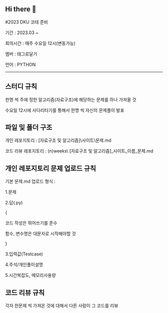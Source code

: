 ## Hi there 👋
#2023 DKU 코테 준비

기간 : 2023.03 ~ 

회의시간 : 매주 수요일 12시(변동가능)

멤버 : 태그로달기

언어 : PYTHON

----
## 스터디 규칙

한명 씩 주에 정한 알고리즘(자료구조)에 해당하는 문제를 하나 가져올 것 

수요일 12시에 사다리타기를 통해서 한명 씩 자신의 문제풀이 발표


## 파일 및 폴더 구조

개인 레포지토리 : [자료구조 및 알고리즘]\사이트\문제.md 

코드 리뷰 레포지토리 : (n)weeks\ [자료구조 및 알고리즘]_사이트_이름_문제.md

## 개인 레포지토리 문제 업로드 규칙

기본 문제.md 업로드 형식 : 

1.문제

2.답(.py)

{

코드 작성은 뛰어쓰기를 준수 

함수, 변수명은 대문자로 시작해야할 것

}

3.입력값(Testcase)

4.주석/개인풀이설명

5.시간복잡도, 메모리사용량


## 코드 리뷰 규칙

각자 한문제 씩 가져온 것에 대해서 다른 사람이 그 코드를 리뷰





<!--

**Here are some ideas to get you started:**

🙋‍♀️ A short introduction - what is your organization all about?
🌈 Contribution guidelines - how can the community get involved?
👩‍💻 Useful resources - where can the community find your docs? Is there anything else the community should know?
🍿 Fun facts - what does your team eat for breakfast?
🧙 Remember, you can do mighty things with the power of [Markdown](https://docs.github.com/github/writing-on-github/getting-started-with-writing-and-formatting-on-github/basic-writing-and-formatting-syntax)
-->
